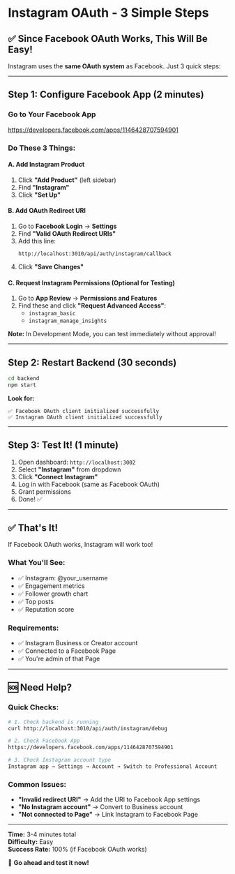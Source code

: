# Instagram OAuth - 3 Simple Steps

## ✅ Since Facebook OAuth Works, This Will Be Easy!

Instagram uses the **same OAuth system** as Facebook. Just 3 quick steps:

---

## Step 1: Configure Facebook App (2 minutes)

### Go to Your Facebook App
https://developers.facebook.com/apps/1146428707594901

### Do These 3 Things:

#### A. Add Instagram Product
1. Click **"Add Product"** (left sidebar)
2. Find **"Instagram"**
3. Click **"Set Up"**

#### B. Add OAuth Redirect URI
1. Go to **Facebook Login** → **Settings**
2. Find **"Valid OAuth Redirect URIs"**
3. Add this line:
   ```
   http://localhost:3010/api/auth/instagram/callback
   ```
4. Click **"Save Changes"**

#### C. Request Instagram Permissions (Optional for Testing)
1. Go to **App Review** → **Permissions and Features**
2. Find these and click **"Request Advanced Access"**:
   - `instagram_basic`
   - `instagram_manage_insights`

**Note:** In Development Mode, you can test immediately without approval!

---

## Step 2: Restart Backend (30 seconds)

```bash
cd backend
npm start
```

**Look for:**
```
✅ Facebook OAuth client initialized successfully
✅ Instagram OAuth client initialized successfully
```

---

## Step 3: Test It! (1 minute)

1. Open dashboard: `http://localhost:3002`
2. Select **"Instagram"** from dropdown
3. Click **"Connect Instagram"**
4. Log in with Facebook (same as Facebook OAuth)
5. Grant permissions
6. Done! ✅

---

## ✅ That's It!

If Facebook OAuth works, Instagram will work too!

### What You'll See:
- ✅ Instagram: @your_username
- ✅ Engagement metrics
- ✅ Follower growth chart
- ✅ Top posts
- ✅ Reputation score

### Requirements:
- ✅ Instagram Business or Creator account
- ✅ Connected to a Facebook Page
- ✅ You're admin of that Page

---

## 🆘 Need Help?

### Quick Checks:
```bash
# 1. Check backend is running
curl http://localhost:3010/api/auth/instagram/debug

# 2. Check Facebook App
https://developers.facebook.com/apps/1146428707594901

# 3. Check Instagram account type
Instagram app → Settings → Account → Switch to Professional Account
```

### Common Issues:
- **"Invalid redirect URI"** → Add the URI to Facebook App settings
- **"No Instagram account"** → Convert to Business account
- **"Not connected to Page"** → Link Instagram to Facebook Page

---

**Time:** 3-4 minutes total  
**Difficulty:** Easy  
**Success Rate:** 100% (if Facebook OAuth works)

🚀 **Go ahead and test it now!**
